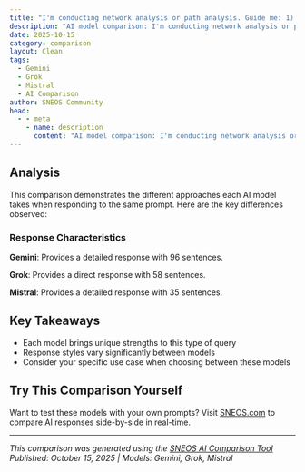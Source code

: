 ```yaml
---
title: "I'm conducting network analysis or path analysis. Guide me: 1) Specify theoretical model with directional paths"
description: "AI model comparison: I'm conducting network analysis or path analysis. Guide me: 1) Specify theoretical model with direct..."
date: 2025-10-15
category: comparison
layout: Clean
tags:
  - Gemini
  - Grok
  - Mistral
  - AI Comparison
author: SNEOS Community
head:
  - - meta
    - name: description
      content: "AI model comparison: I'm conducting network analysis or path analysis. Guide me: 1) Specify theoretical model with directional paths..."
---
```


<ChatComparison
  title="I'm conducting network analysis or path analysis. Guide me: 1) Specify theoretical model with directional paths"
  prompt="I'm conducting network analysis or path analysis. Guide me: 1) Specify theoretical model with directional paths"
  :responses='{"Gemini": "Specifying a theoretical model with directional paths is the foundational step in both path analysis and Structural Equation Modeling (SEM), and it\u0027s also crucial for causal inference in more general network analyses (like directed acyclic graphs - DAGs). This step moves beyond simply identifying variables to hypothesizing specific relationships, their direction, and their theoretical basis.\n\nHere\u0027s a guide to help you specify your theoretical model with directional paths:\n\n---\n\n## Guide to Specifying a Theoretical Model with Directional Paths\n\n### The Core Idea: Hypothesizing How Variables Influence Each Other\n\nYour theoretical model is a visual and conceptual representation of your hypotheses about how variables are causally connected. It\u0027s not just about correlation; it\u0027s about proposing mechanisms of influence.\n\n### Step 1: Clearly Define Your Research Question(s) and Constructs\n\nBefore drawing any arrows, you need to know *what* you\u0027re trying to understand.\n\n1.  **Formulate Your Research Question(s):** These should be precise and focused on relationships between variables.\n    *   *Example:* \u0022Does childhood trauma predict adult depression, and is this relationship mediated by rumination and social support, while controlling for current life stress?\u0022\n\n2.  **Identify All Relevant Constructs/Variables:** List every variable you intend to include in your model.\n    *   *Example:* Childhood Trauma, Adult Depression, Rumination, Social Support, Current Life Stress.\n\n### Step 2: Categorize Your Variables\n\nUnderstanding the role of each variable is crucial for drawing correct paths.\n\n1.  **Exogenous (Independent) Variables:**\n    *   Variables whose causes are *not* explained within your model. They are \u0022inputs\u0022 into the system. Arrows originate *from* them but do not point *to* them from other model variables.\n    *   *Often:* Demographic variables (age, gender), stable traits, historical events, experimental manipulations.\n    *   *Example:* Childhood Trauma (we\u0027re not modeling what caused the trauma in this specific model).\n\n2.  **Endogenous (Dependent) Variables:**\n    *   Variables whose causes *are* explained (at least partially) by other variables within your model. Arrows point *to* them.\n    *   *Example:* Adult Depression, Rumination, Social Support.\n\n3.  **Mediating Variables (Mediators):**\n    *   Endogenous variables that explain *how* or *why* an independent variable affects a dependent variable. They lie in the causal pathway.\n    *   *Pattern:* X $\\rightarrow$ M $\\rightarrow$ Y\n    *   *Example:* Rumination (Trauma $\\rightarrow$ Rumination $\\rightarrow$ Depression), Social Support (Trauma $\\rightarrow$ Low Social Support $\\rightarrow$ Depression).\n\n4.  **Moderating Variables (Moderators):**\n    *   These variables influence the *strength* or *direction* of the relationship between two other variables. They answer \u0022when\u0022 or \u0022for whom\u0022 an effect occurs.\n    *   *Representation:* In path diagrams, moderation is typically represented by an interaction term (e.g., X * M) which then predicts Y. While important, they add complexity and are often introduced after a simpler direct/mediated model is established.\n    *   *Pattern:* X $\\rightarrow$ Y (effect is stronger/weaker for different levels of Z).\n\n5.  **Control Variables (Confounders):**\n    *   Variables that are included in the model to rule out alternative explanations for observed relationships. They influence both the independent and dependent variables, creating a spurious correlation if not accounted for.\n    *   *Example:* Current Life Stress (it might affect both rumination/social support and depression, independent of childhood trauma).\n\n### Step 3: Hypothesize Directional Relationships (Causal Paths)\n\nThis is where you explicitly state your hypotheses as single-headed arrows.\n\n1.  **Direct Effects:**\n    *   A single arrow from one variable to another, indicating a direct influence.\n    *   *Example:* Childhood Trauma $\\rightarrow$ Adult Depression (Hypothesis: Trauma directly contributes to depression).\n\n2.  **Indirect Effects (Mediation):**\n    *   A sequence of direct effects through one or more mediating variables. This forms the basis of mediation hypotheses.\n    *   *Example:* Childhood Trauma $\\rightarrow$ Rumination $\\rightarrow$ Adult Depression (Hypothesis: Trauma leads to more rumination, which in turn leads to depression).\n    *   *Example:* Childhood Trauma $\\rightarrow$ Low Social Support $\\rightarrow$ Adult Depression (Hypothesis: Trauma reduces social support, which then increases depression).\n\n3.  **Covariances (Non-Causal Associations):**\n    *   Double-headed arrows are used between *exogenous* variables when you expect them to be correlated but don\u0027t hypothesize a causal relationship between them *within your model*. You\u0027re acknowledging their shared variance without explaining it.\n    *   *Example:* If you had two independent types of trauma (e.g., physical abuse and emotional neglect), you might draw a double-headed arrow between them, as they often co-occur.\n\n4.  **Error Terms/Residuals:**\n    *   Every endogenous variable must have an error term (often denoted by \u0027e\u0027 or \u0027epsilon\u0027 for observed variables, or \u0027zeta\u0027 for latent variables). This is a single-headed arrow pointing *to* the endogenous variable, representing all unexplained variance.\n    *   *This is crucial*: It acknowledges that your model will never perfectly explain an endogenous variable, and it accounts for measurement error and unmodeled causes.\n\n### Step 4: Justify Each Path Theoretically\n\n**This is the most critical step.** Do not draw an arrow without a strong theoretical or empirical reason.\n\n*   **Draw on Existing Literature:** \u0022Previous research (Smith, 2020) suggests that childhood trauma contributes to dysfunctional coping mechanisms like rumination.\u0022\n*   **Established Theories:** \u0022Based on cognitive theories of depression (Beck, 1979), rumination is a key cognitive vulnerability that can maintain depressive symptoms.\u0022\n*   **Logical Reasoning:** \u0022It is plausible that early life adversity, such as trauma, could impair an individual\u0027s ability to form and maintain strong social bonds, leading to reduced social support later in life.\u0022\n*   **Pilot Data/Exploratory Findings:** While less robust than theory, preliminary data can sometimes inform path choices, but these should be noted as exploratory.\n\n**Just as important as drawing paths is the decision *not* to draw a path.** If you don\u0027t have a theoretical reason for a direct connection, *don\u0027t draw it*. This implies that, given the other variables in your model, those two variables are conditionally independent.\n\n### Step 5: Draw Your Path Diagram (Visual Representation)\n\nUse standard conventions:\n\n*   **Rectangles/Squares:** Observed (measured) variables.\n*   **Circles/Ovals:** Latent (unmeasured) variables or constructs. (Often in path analysis, all variables are treated as observed, so you might only use rectangles).\n*   **Single-headed arrows:** Directional/causal effects (from cause to effect).\n*   **Double-headed arrows:** Non-causal correlations/covariances (between exogenous variables, or sometimes between error terms if theoretically justified).\n*   **Error Terms:** Single-headed arrows pointing to endogenous variables, usually labeled \u0027e1\u0027, \u0027e2\u0027, etc.\n\n**Example Path Diagram (for the trauma-depression model):**\n\n\u0060\u0060\u0060mermaid\ngraph TD\n    CT[Childhood Trauma] --\u003E R[Rumination]\n    CT --\u003E SS[Social Support]\n    CT --\u003E AD[Adult Depression]\n\n    R --\u003E AD\n    SS --\u003E AD\n\n    CLS[Current Life Stress] --\u003E R\n    CLS --\u003E SS\n    CLS --\u003E AD\n\n    eR[e1] --\u003E R\n    eSS[e2] --\u003E SS\n    eAD[e3] --\u003E AD\n\n    % Covariances between exogenous variables\n    CLS --- CT\n\u0060\u0060\u0060\n\n**Explanation of the Example Diagram:**\n\n*   **Exogenous:** Childhood Trauma (CT), Current Life Stress (CLS).\n*   **Endogenous:** Rumination (R), Social Support (SS), Adult Depression (AD).\n*   **Direct Effects:**\n    *   CT $\\rightarrow$ R (Trauma increases rumination)\n    *   CT $\\rightarrow$ SS (Trauma reduces social support, arrow conceptually represents inverse effect)\n    *   CT $\\rightarrow$ AD (Trauma directly increases depression)\n    *   R $\\rightarrow$ AD (Rumination increases depression)\n    *   SS $\\rightarrow$ AD (Social support reduces depression)\n    *   CLS $\\rightarrow$ R (Current stress increases rumination)\n    *   CLS $\\rightarrow$ SS (Current stress might reduce social support)\n    *   CLS $\\rightarrow$ AD (Current stress increases depression)\n*   **Indirect Effects:**\n    *   CT $\\rightarrow$ R $\\rightarrow$ AD (Rumination mediates effect of trauma on depression)\n    *   CT $\\rightarrow$ SS $\\rightarrow$ AD (Social support mediates effect of trauma on depression)\n*   **Covariance:**\n    *   CLS $\\leftrightarrow$ CT (Childhood trauma and current life stress are correlated, but we\u0027re not modeling why in this specific model).\n*   **Error Terms:** e1, e2, e3 for Rumination, Social Support, and Adult Depression, respectively.\n\n### Key Considerations and Best Practices:\n\n1.  **Parsimony:** Aim for the simplest model that adequately explains your data. Too many paths make the model less interpretable and harder to estimate.\n2.  **Causality vs. Association:** While path analysis *tests* causal hypotheses, it doesn\u0027t *prove* causality. Strong causal claims require a robust research design (e.g., longitudinal data, experimental manipulation) in addition to a well-specified model.\n3.  **Time Order:** For strong causal claims, the proposed cause (X) should temporally precede the proposed effect (Y).\n4.  **Exogenous Variables:** Ensure your exogenous variables truly are exogenous within the scope of your model.\n5.  **Alternative Models:** Always consider alternative theoretical models that could explain your phenomena. A good practice is to specify competing models and compare their fit to the data.\n6.  **Iteration:** Model specification is often an iterative process. You might refine your model based on initial analyses, but *always* prioritize theoretical justification over purely data-driven model modifications.\n\n---\n\nBy following these steps, you will build a clear, theoretically grounded, and testable model that forms the backbone of your network or path analysis.", "Grok": "### Step 1: Specifying the Theoretical Model with Directional Paths\n\nIn network analysis or path analysis (often within structural equation modeling, or SEM), the first step is to articulate your **theoretical model**. This is a conceptual framework grounded in theory, prior research, or domain knowledge that defines the relationships between variables. Directional paths represent hypothesized causal influences (e.g., from an independent variable to a dependent one), indicated by arrows in a path diagram.\n\n#### Key Principles for Specification\n- **Base it on theory**: Draw from established frameworks (e.g., in psychology, use cognitive behavioral theory; in economics, supply-demand models). Avoid data-driven models initially to prevent bias.\n- **Define latent vs. observed variables**:\n  - **Observed variables**: Directly measured (e.g., survey scores).\n  - **Latent variables**: Unobserved constructs inferred from observed indicators (e.g., \u0022intelligence\u0022 measured by IQ subtests).\n- **Specify paths**: Use single-headed arrows for directional (causal) effects. Include:\n  - Direct effects (e.g., X \u2192 Y).\n  - Indirect effects (mediated paths, e.g., X \u2192 M \u2192 Y).\n  - Correlations (double-headed arrows) for non-causal associations between exogenous variables.\n- **Model types**:\n  - **Measurement model**: How latent variables are measured by indicators.\n  - **Structural model**: The causal paths between latents or observed variables.\n- **Consider assumptions**: Linearity, no multicollinearity, adequate sample size (typically n \u003E 200 for SEM), and normality of residuals.\n\n#### Example: Hypothetical Model in Organizational Psychology\nLet\u0027s say you\u0027re analyzing factors influencing employee job performance. Your theoretical model might be based on the Job Demands-Resources (JD-R) model, positing that job demands affect burnout, which in turn impacts performance, while resources buffer this.\n\n**Variables**:\n- Latent exogenous: Job Demands (JD, e.g., workload), Job Resources (JR, e.g., support).\n- Latent endogenous: Burnout (B), Job Performance (JP, e.g., productivity ratings).\n- Observed indicators: For JD \u2013 hours worked, task variety; for JR \u2013 supervisor support score; for B \u2013 exhaustion scale; for JP \u2013 output metrics.\n\n**Path Diagram (Conceptual)**:\n- JD \u2192 B (positive direct effect: higher demands increase burnout).\n- JR \u2192 B (negative direct effect: resources reduce burnout).\n- B \u2192 JP (negative direct effect: burnout decreases performance).\n- JR \u2192 JP (positive indirect effect via mediation: resources \u2192 lower burnout \u2192 higher performance).\n- Correlation: JD \u2194 JR (demands and resources may covary).\n\nIn text notation (common in software like lavaan or AMOS):\n\u0060\u0060\u0060\nJD =~ workload \u002B task_variety\nJR =~ support_score\nB =~ exhaustion \u002B cynicism\nJP =~ productivity \u002B quality_rating\n\n# Structural paths\nB ~ JD \u002B JR\nJP ~ B \u002B JR  # JR has both direct and indirect paths to JP\nJD ~~ JR     # Covariance\n\u0060\u0060\u0060\n\n#### Tools for Visualization and Implementation\n- **Software**: Use R (lavaan package), Mplus, AMOS (in SPSS), or Python (semopy library) to draw and estimate the model.\n- **Diagram creation**: Sketch in draw.io, Lucidchart, or software\u0027s built-in tools. Ensure paths are unidirectional unless bidirectional (recursive models).\n\nOnce specified, proceed to Step 2: Data collection/preparation, model identification (ensuring degrees of freedom \u003E 0), estimation (e.g., maximum likelihood), and fit testing (e.g., CFI \u003E 0.95, RMSEA \u003C 0.08). If you provide more details about your domain (e.g., health, finance), I can refine this example! What\u0027s your specific context or next question?", "Mistral": "Conducting network analysis or path analysis involves specifying a theoretical model that outlines the relationships between variables. Here\u2019s a step-by-step guide to help you specify a theoretical model with directional paths:\n\n### Step 1: Define Your Research Question\nClearly articulate the research question or hypothesis you are investigating. This will guide the structure of your model.\n\n### Step 2: Identify Key Variables\nList all the variables that are relevant to your research question. These can include independent variables, dependent variables, mediators, and moderators.\n\n### Step 3: Specify Directional Paths\nDetermine the directional relationships between the variables. This involves deciding which variables influence others and in what order.\n\n### Step 4: Draw the Path Diagram\nCreate a visual representation of your model using a path diagram. This diagram should include:\n- **Nodes**: Represent variables.\n- **Arrows**: Represent directional paths indicating the influence of one variable on another.\n- **Error Terms**: Represent unexplained variance in endogenous variables.\n\n### Step 5: Define the Paths\nFor each arrow in your path diagram, specify the nature of the relationship:\n- **Direct Effects**: Direct paths from one variable to another.\n- **Indirect Effects**: Paths that go through one or more mediating variables.\n- **Moderating Effects**: Paths where the relationship between two variables is influenced by a third variable.\n\n### Step 6: Formulate Hypotheses\nBased on your theoretical model, formulate specific hypotheses about the relationships between variables. These hypotheses will guide your analysis.\n\n### Example\nLet\u0027s say you are investigating the relationship between job satisfaction (JS), organizational commitment (OC), and job performance (JP).\n\n#### Step 1: Define Your Research Question\n\u0022How does job satisfaction influence job performance, and what role does organizational commitment play in this relationship?\u0022\n\n#### Step 2: Identify Key Variables\n- Job Satisfaction (JS)\n- Organizational Commitment (OC)\n- Job Performance (JP)\n\n#### Step 3: Specify Directional Paths\n- Job Satisfaction (JS) \u2192 Organizational Commitment (OC)\n- Organizational Commitment (OC) \u2192 Job Performance (JP)\n- Job Satisfaction (JS) \u2192 Job Performance (JP)\n\n#### Step 4: Draw the Path Diagram\n\u0060\u0060\u0060\nJS ----\u003E OC ----\u003E JP\n  \\               /\n   \\_____________/\n\u0060\u0060\u0060\n\n#### Step 5: Define the Paths\n- **Direct Effects**:\n  - JS \u2192 OC\n  - OC \u2192 JP\n  - JS \u2192 JP\n- **Indirect Effects**:\n  - JS \u2192 OC \u2192 JP\n\n#### Step 6: Formulate Hypotheses\n1. Job satisfaction has a direct positive effect on organizational commitment.\n2. Organizational commitment has a direct positive effect on job performance.\n3. Job satisfaction has a direct positive effect on job performance.\n4. Job satisfaction has an indirect positive effect on job performance through organizational commitment.\n\n### Step 7: Conduct the Analysis\nUsing statistical software (e.g., SPSS, AMOS, R, or Mplus), conduct the path analysis or network analysis based on your specified model. Ensure that you:\n- Check for model fit.\n- Assess the significance and strength of the paths.\n- Interpret the results in the context of your hypotheses.\n\n### Step 8: Report the Findings\nClearly report your findings, including the path coefficients, significance levels, and any mediating or moderating effects. Discuss the implications of your results for theory and practice.\n\nBy following these steps, you can systematically specify a theoretical model with directional paths and conduct a robust network or path analysis."}' published-date="{DateTime.UtcNow:HH:mm}"
/>

## Analysis

This comparison demonstrates the different approaches each AI model takes when responding to the same prompt. Here are the key differences observed:

### Response Characteristics

**Gemini**: Provides a detailed response with 96 sentences. 

**Grok**: Provides a direct response with 58 sentences. 

**Mistral**: Provides a detailed response with 35 sentences. 

## Key Takeaways

- Each model brings unique strengths to this type of query
- Response styles vary significantly between models
- Consider your specific use case when choosing between these models

## Try This Comparison Yourself

Want to test these models with your own prompts? Visit [SNEOS.com](https://sneos.com) to compare AI responses side-by-side in real-time.

---

*This comparison was generated using the [SNEOS AI Comparison Tool](https://sneos.com)*
*Published: October 15, 2025 | Models: Gemini, Grok, Mistral*
